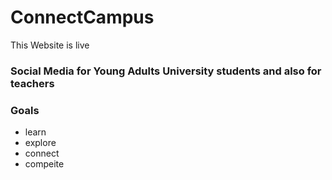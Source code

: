 # ConnectCampus
This Website is live

### Social Media for Young Adults University students and also for teachers 
### Goals
- learn
- explore
- connect
- compeite
